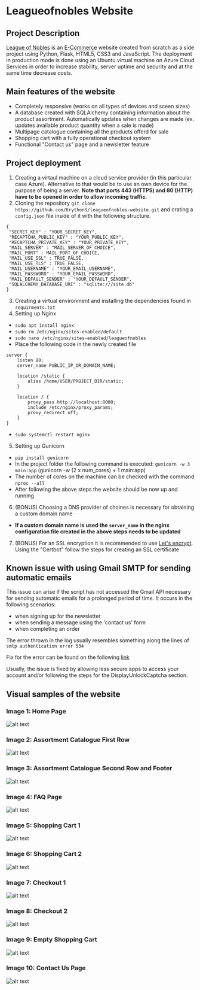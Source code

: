 # Leagueofnobles Website

## Project Description
[League of Nobles](https://www.leagueofnobles.com/) is an [E-Commerce](https://en.wikipedia.org/wiki/E-commerce) website created from scratch as a side project using Python, Flask, HTML5, CSS3 and JavaScript. The deployment in production mode is done using an Ubuntu virtual machine on Azure Cloud Services in order to increase stability, server uptime and security and at the same time decrease costs.

## Main features of the website

- Completely responsive (works on all types of devices and sceen sizes)
- A database created with SQLAlchemy containing information about the product assortment. Automatically updates when changes are made (ex. updates available product quantity when a sale is made)
- Multipage catalogue containing all the products offerd for sale
- Shopping cart with a fully operational checkout system
- Functional "Contact us" page and a newsletter feature

## Project deployment

1. Creating a virtaul machine on a cloud service provider (in this particular case Azure). Alternative to that would be to use an own device for the purpose of being a server. **Note that ports 443 (HTTPS) and 80 (HTTP) have to be opened in order to allow incoming traffic**.
2. Cloning the repository `git clone https://github.com/KrythonS/leagueofnobles-website.git` and crating a `config.json` file inside of it with the following structure.

```
{
 "SECRET_KEY" : "YOUR_SECRET_KEY",
 "RECAPTCHA_PUBLIC_KEY" : "YOUR_PUBLIC_KEY",
 "RECAPTCHA_PRIVATE_KEY" : "YOUR_PRIVATE_KEY",
 "MAIL_SERVER" : "MAIL_SERVER_OF_CHOICE",
 "MAIL_PORT" : MAIL_PORT_OF_CHOICE,
 "MAIL_USE_SSL" : TRUE_FALSE,
 "MAIL_USE_TLS" : TRUE_FALSE,
 "MAIL_USERNAME" : "YOUR_EMAIL_USERNAME",
 "MAIL_PASSWORD" : "YOUR_EMAIL_PASSWORD",
 "MAIL_DEFAULT_SENDER" : "YOUR_DEFAULT_SENDER",
 "SQLALCHEMY_DATABASE_URI" : "sqlite:///site.db"
}
```

3. Creating a virtual environment and installing the dependencies found in `requirments.txt`
4. Setting up Nginx
  - `sudo apt install nginx`
  - `sudo rm /etc/nginx/sites-enabled/default`
  - `sudo nano /etc/nginx/sites-enabled/leagueofnobles`
  - Place the following code in the newly created file

```
server {
    listen 80;
    server_name PUBLIC_IP_OR_DOMAIN_NAME;

    location /static {
        alias /home/USER/PROJECT_DIR/static;
    }

    location / {
        proxy_pass http://localhost:8000;
        include /etc/nginx/proxy_params;
        proxy_redirect off;
    }
}
```
  - `sudo systemctl restart nginx`

5. Setting up Gunicorn
  - `pip install gunicorn`
  - In the project folder the following command is executed: `gunicorn -w 3 main:app` (gunicorn -w (2 x num_cores) + 1 main:app)
  - The number of cores on the machine can be checked with the command `nproc --all`
  - After following the above steps the website should be now up and running

6. (BONUS) Choosing a DNS provider of choines is necessary for obtaining a custom domain name
  - **If a custom domain name is used the `server_name` in the nginx configuration file created in the above steps needs to be updated**

7. (BONUS) For an SSL encryption it is recommended to use [Let's encrypt](https://letsencrypt.org/). Using the "Certbot" follow the steps for creating an SSL certificate

## Known issue with using Gmail SMTP for sending automatic emails

This issue can arise if the script has not accessed the Gmail API necessary for sending automatic emails for a prolonged period of time. It occurs in the following scenarios:
- when signing up for the newsletter
- when sending a message using the 'contact us' form
- when completing an order

The error thrown in the log usually resembles something along the lines of `smtp authentication error 534`

Fix for the error can be found on the following [link](https://support.google.com/mail/answer/7126229?hl=en&authuser=1#zippy=%2Cstep-check-that-imap-is-turned-on%2Cstep-change-smtp-other-settings-in-your-email-client%2Ci-cant-sign-in-to-my-email-client)

Usually, the issue is fixed by allowing less secure apps to access your account and/or following the steps for the DisplayUnlockCaptcha section.

## Visual samples of the website

### Image 1: Home Page

![alt text](https://i.ibb.co/6vJVNk2/image1.png)

### Image 2: Assortment Catalogue First Row

![alt text](https://i.ibb.co/kSTJL8d/image2.png)

### Image 3: Assortment Catalogue Second Row and Footer

![alt text](https://i.ibb.co/12GJXnr/image3.png)

### Image 4: FAQ Page

![alt text](https://i.ibb.co/ZmWZ3kD/image4.png)

### Image 5: Shopping Cart 1

![alt text](https://i.ibb.co/nCH0b8m/image5.png)

### Image 6: Shopping Cart 2

![alt text](https://i.ibb.co/YZZqVd0/image6.png)

### Image 7: Checkout 1

![alt text](https://i.ibb.co/vspyh90/image7.png)

### Image 8: Checkout 2

![alt text](https://i.ibb.co/pJzyzqL/image8.png)

### Image 9: Empty Shopping Cart

![alt text](https://i.ibb.co/ckcCDgT/image9.png)

### Image 10: Contact Us Page

![alt text](https://i.ibb.co/64tCQQT/image10.png)
